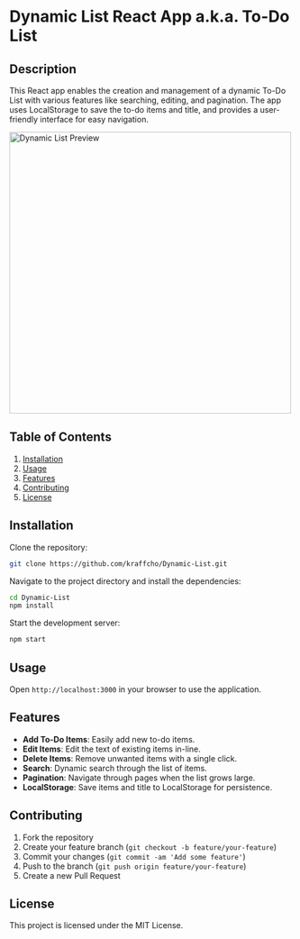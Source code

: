 # Dynamic List React App a.k.a. To-Do List

## Description

This React app enables the creation and management of a dynamic To-Do List with various features like searching, editing, and pagination. The app uses LocalStorage to save the to-do items and title, and provides a user-friendly interface for easy navigation.

<img src="https://i.ibb.co/mN2cwBj/preview.jpg" alt="Dynamic List Preview" width="500" height="500">

## Table of Contents

1. [Installation](#installation)
2. [Usage](#usage)
3. [Features](#features)
4. [Contributing](#contributing)
5. [License](#license)

## Installation

Clone the repository:

```bash
git clone https://github.com/kraffcho/Dynamic-List.git
```

Navigate to the project directory and install the dependencies:

```bash
cd Dynamic-List
npm install
```

Start the development server:

```bash
npm start
```

## Usage

Open `http://localhost:3000` in your browser to use the application.

## Features

- **Add To-Do Items**: Easily add new to-do items.
- **Edit Items**: Edit the text of existing items in-line.
- **Delete Items**: Remove unwanted items with a single click.
- **Search**: Dynamic search through the list of items.
- **Pagination**: Navigate through pages when the list grows large.
- **LocalStorage**: Save items and title to LocalStorage for persistence.

## Contributing

1. Fork the repository
2. Create your feature branch (`git checkout -b feature/your-feature`)
3. Commit your changes (`git commit -am 'Add some feature'`)
4. Push to the branch (`git push origin feature/your-feature`)
5. Create a new Pull Request

## License

This project is licensed under the MIT License.
